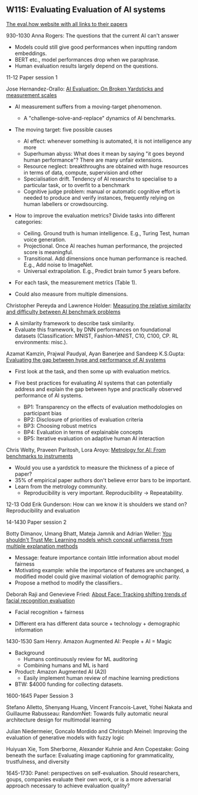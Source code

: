 ## W11S: Evaluating Evaluation of AI systems

[The eval.how website with all links to their papers](http://eval.how/aaai-2020/program.html) 

930-1030 Anna Rogers: The questions that the current AI can't answer

- Models could still give good performances when inputting random embeddings.
- BERT etc., model performances drop when we paraphrase.
- Human evaluation results largely depend on the questions.

11-12 Paper session 1

Jose Hernandez-Orallo: [AI Evaluation: On Broken Yardsticks and measurement scales](http://eval.how/aaai-2020/REAIS19_p14.pdf)

- AI measurement suffers from a moving-target phenomenon.
  - A "challenge-solve-and-replace" dynamics of AI benchmarks.

- The moving target: five possible causes
  - AI effect: whenever something is automated, it is not intelligence any more
  - Superhuman abyss: What does it mean by saying "it goes beyond human performance"? There are many unfair extensions.
  - Resource neglect: breakthroughs are obtained with huge resources in terms of data, compute, supervision and other
  - Specialisation drift. Tendency of AI researchs to specialise to a particular task, or to overfit to a benchmark
  - Cognitive judge problem: manual or automatic cognitive effort is needed to produce and verify instances, frequently relying on human labellers or crowdsourcing.
- How to improve the evaluation metrics? Divide tasks into different categories:
  - Ceiling. Ground truth is human intelligence. E.g., Turing Test, human voice generation.
  - Projectional. Once AI reaches human performance, the projected score is meaningful.
  - Transitional. Add dimensions once human performance is reached. E.g., Add noise to ImageNet.
  - Universal extrapolation. E.g., Predict brain tumor 5 years before.
- For each task, the measurement metrics (Table 1).
- Could also measure from multiple dimensions.

Christopher Pereyda and Lawrence Holder: [Measuring the relative similarity and difficulty between AI benchmark problems](http://eval.how/aaai-2020/REAIS19_p8.pdf)

- A similarity framework to describe task similarity.
- Evaluate this framework, by DNN performances on foundational datasets (Classification: MNIST, Fashion-MNIST, C10, C100, CP. RL environments: misc.).

Azamat Kamzin, Prajwal Paudyal, Ayan Banerjee and Sandeep K.S.Gupta: [Evaluating the gap between hype and performance of AI systems](http://eval.how/aaai-2020/REAIS19_p13.pdf)

- First look at the task, and then some up with evaluation metrics.

- Five best practices for evaluating AI systems that can potentially address and explain the gap between hype and practically observed performance of AI systems.
  - BP1: Transparency on the effects of evaluation methodologies on participant bias
  - BP2: Disclosure of priorities of evaluation criteria
  - BP3: Choosing robust metrics
  - BP4: Evaluation in terms of explainable concepts
  - BP5: Iterative evaluation on adaptive human AI interaction

Chris Welty, Praveen Paritosh, Lora Aroyo: [Metrology for AI: From benchmarks to instruments](https://arxiv.org/abs/1911.01875)

- Would you use a yardstick to measure the thickness of a piece of paper?
- 35% of empirical paper authors don't believe error bars to be important.
- Learn from the metrology community.
  - Reproducibility is very important. Reproducibility -> Repeatability.

12-13 Odd Erik Gunderson: How can we know it is shoulders we stand on? Reproducibility and evaluation



14-1430 Paper session 2

Botty Dimanov, Umang Bhatt, Mateja Jamnik and Adrian Weller: [You shouldn't Trust Me: Learning models which conceal unfiarness from multiple explanation methods](http://eval.how/aaai-2020/REAIS19_p7.pdf)

- Message: feature importance contain little information about model fairness
- Motivating example: while the importance of features are unchanged, a modified model could give maximal violation of demographic parity.
- Propose a method to modify the classifiers..

Deborah Raji and Genevieve Fried: [About Face: Tracking shifting trends of facial recognition evaluation](http://eval.how/aaai-2020/REAIS19_p12.pdf)

- Facial recognition + fairness

- Different era has different data source + technology + demographic information

  

1430-1530 Sam Henry. Amazon Augmented AI: People + AI = Magic

- Background
  - Humans continuously review for ML auditoring
  - Combining humans and ML is hard
- Product: Amazon Augmented AI (A2I)
  - Easily implement human review of machine learning predictions
- BTW: $4000 funding for collecting datasets.



1600-1645 Paper Session 3

Stefano Alletto, Shenyang Huang, Vincent Francois-Lavet, Yohei Nakata and Guillaume Rabusseau: RandomNet: Towards fully automatic neural architecture design for multimodal learning

Julian Niedermeier, Goncalo Mordido and Christoph Meinel: Improving the evaluation of generative models with fuzzy logic

Huiyuan Xie, Tom Sherborne, Alexander Kuhnie and Ann Copestake: Going beneath the surface: Evaluating image captioning for grammaticality, trustfulness, and diversity



1645-1730: Panel: perspectives on self-evaluation. Should researchers, goups, companies evaluate their own work, or is a more adversarial approach necessary to achieve evaluation quality?